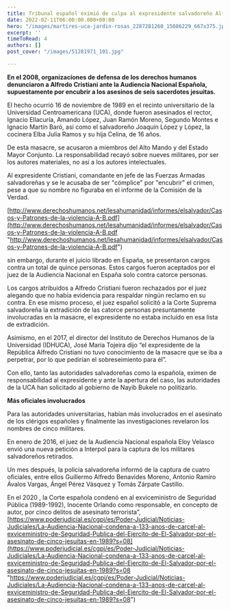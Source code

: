 ```yaml
---
title: Tribunal español eximió de culpa al expresidente salvadoreño Alfredo Cristiani
date: 2022-02-11T06:00:00.000+00:00
hero: "/images/martires-uca-jardin-rosas_2287281260_15086229_667x375.jpg"
excerpt: ''
timeToRead: 4
authors: []
post_cover: "/images/51281971_101.jpg"

---
```

**En el 2008, organizaciones de defensa de los derechos humanos denunciaron a Alfredo Cristiani ante la Audiencia Nacional Española, supuestamente por encubrir a los asesinos de seis sacerdotes jesuitas.**

El hecho ocurrió 16 de noviembre de 1989 en el recinto universitario de la Universidad Centroamericana (UCA), donde fueron asesinados el rector, Ignacio Ellacuría, Amando López, Juan Ramón Moreno, Segundo Montes e Ignacio Martín Baró, así como el salvadoreño Joaquín López y López, la cocinera Elba Julia Ramos y su hija Celina, de 16 años.

De esta masacre, se acusaron a miembros del Alto Mando y del Estado Mayor Conjunto. La responsabilidad recayó sobre nueves militares, por ser los autores materiales, no así a los autores intelectuales.

Al expresidente Cristiani, comandante en jefe de las Fuerzas Armadas salvadoreñas y se le acusaba de ser "cómplice" por "encubrir" el crimen, pese a que su nombre no figuraba en el informe de la Comisión de la Verdad.

[http://www.derechoshumanos.net/lesahumanidad/informes/elsalvador/Casos-y-Patrones-de-la-violencia-A-B.pdf](http://www.derechoshumanos.net/lesahumanidad/informes/elsalvador/Casos-y-Patrones-de-la-violencia-A-B.pdf "http://www.derechoshumanos.net/lesahumanidad/informes/elsalvador/Casos-y-Patrones-de-la-violencia-A-B.pdf")

sin embargo, durante el juicio librado en España, se presentaron cargos contra un total de quince personas. Estos cargos fueron aceptados por el juez de la Audiencia Nacional en España solo contra catorce personas.

Los cargos atribuidos a Alfredo Cristiani fueron rechazados por el juez alegando que no había evidencia para respaldar ningún reclamo en su contra. En ese mismo proceso, el juez español solicitó a la Corte Suprema salvadoreña la extradición de las catorce personas presuntamente involucradas en la masacre, el expresidente no estaba incluído en esa lista de extradición.

Asimismo, en el 2017, el director del Instituto de Derechos Humanos de la Universidad (IDHUCA), José María Tojeira dijo “el expresidente de la República Alfredo Cristiani no tuvo conocimiento de la masacre que se iba a perpetrar, por lo que pedirían el sobreseimiento para él”.

Con ello, tanto las autoridades salvadoreñas como la española, eximen de responsabilidad al expresidente y ante la apertura del caso, las autoridades de la UCA han solicitado al gobierno de Nayib Bukele no politizarlo.

**Más oficiales involucrados**

Para las autoridades universitarias, habían más involucrados en el asesinato de los clérigos españoles y finalmente las investigaciones revelaron los nombres de cinco militares.

En enero de 2016, el juez de la Audiencia Nacional española Eloy Velasco envió una nueva petición a Interpol para la captura de los militares salvadoreños retirados.

Un mes después, la policía salvadoreña informó de la captura de cuatro oficiales, entre ellos Guillermo Alfredo Benavides Moreno, Antonio Ramiro Ávalos Vargas, Ángel Pérez Vásquez y Tomás Zárpate Castillo.

En el 2020 , la Corte española condenó en al exviceministro de Seguridad Pública (1989-1992), Inocente Orlando como responsable, en concepto de autor, por cinco delitos de asesinato terrorista”, [https://www.poderjudicial.es/cgpj/es/Poder-Judicial/Noticias-Judiciales/La-Audiencia-Nacional-condena-a-133-anos-de-carcel-al-exviceministro-de-Seguridad-Publica-del-Ejercito-de-El-Salvador-por-el-asesinato-de-cinco-jesuitas-en-1989?s=08](https://www.poderjudicial.es/cgpj/es/Poder-Judicial/Noticias-Judiciales/La-Audiencia-Nacional-condena-a-133-anos-de-carcel-al-exviceministro-de-Seguridad-Publica-del-Ejercito-de-El-Salvador-por-el-asesinato-de-cinco-jesuitas-en-1989?s=08 "https://www.poderjudicial.es/cgpj/es/Poder-Judicial/Noticias-Judiciales/La-Audiencia-Nacional-condena-a-133-anos-de-carcel-al-exviceministro-de-Seguridad-Publica-del-Ejercito-de-El-Salvador-por-el-asesinato-de-cinco-jesuitas-en-1989?s=08")